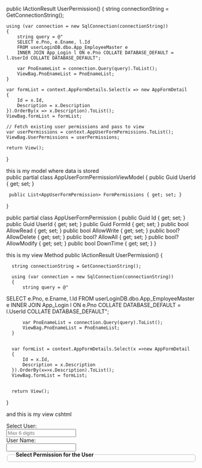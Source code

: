 public IActionResult UserPermission()
{
    string connectionString = GetConnectionString();

    using (var connection = new SqlConnection(connectionString))
    {
        string query = @"
        SELECT e.Pno, e.Ename, l.Id 
        FROM userLoginDB.dbo.App_EmployeeMaster e
        INNER JOIN App_Login l ON e.Pno COLLATE DATABASE_DEFAULT = l.UserId COLLATE DATABASE_DEFAULT";

        var PnoEnameList = connection.Query(query).ToList();
        ViewBag.PnoEnameList = PnoEnameList;
    }

    var formList = context.AppFormDetails.Select(x => new AppFormDetail
    {
        Id = x.Id,
        Description = x.Description
    }).OrderBy(x => x.Description).ToList();
    ViewBag.formList = formList;

    // Fetch existing user permissions and pass to view
    var userPermissions = context.AppUserFormPermissions.ToList();
    ViewBag.UserPermissions = userPermissions;

    return View();
}

<script>
    var pnoEnameList = @Html.Raw(JsonConvert.SerializeObject(ViewBag.PnoEnameList));
    var userPermissions = @Html.Raw(JsonConvert.SerializeObject(ViewBag.UserPermissions));

    document.addEventListener("DOMContentLoaded", function () {
        document.getElementById("Pno").addEventListener("input", function () {
            var pno = this.value;
            var user = pnoEnameList.find(u => u.Pno === pno);

            if (user) {
                document.getElementById("Name").value = user.Ename;
                document.getElementById("UserId").value = user.Id;
                document.getElementById("formContainer").style.display = "block";

                // Fetch existing permissions for this user
                var userPermissionsList = userPermissions.filter(p => p.UserId === user.Id);

                // Reset checkboxes
                document.querySelectorAll('input[type="checkbox"]').forEach(checkbox => {
                    checkbox.checked = false;
                });

                // Loop through the permissions and check the corresponding checkboxes
                userPermissionsList.forEach(permission => {
                    document.querySelector(`input[name="FormPermissions[][FormId][value='${permission.FormId}']"]`)
                        ?.closest("tr")?.querySelectorAll('input[type="checkbox"]').forEach(checkbox => {
                            if (permission.AllowRead && checkbox.name.includes("AllowRead")) checkbox.checked = true;
                            if (permission.AllowWrite && checkbox.name.includes("AllowWrite")) checkbox.checked = true;
                            if (permission.AllowModify && checkbox.name.includes("AllowModify")) checkbox.checked = true;
                            if (permission.AllowDelete && checkbox.name.includes("AllowDelete")) checkbox.checked = true;
                            if (permission.AllowAll && checkbox.name.includes("AllowAll")) checkbox.checked = true;
                        });
                });

            } else {
                document.getElementById("Name").value = "";
                document.getElementById("UserId").value = "";
                document.getElementById("formContainer").style.display = "none";

                document.querySelectorAll('input[type="checkbox"]').forEach(checkbox => {
                    checkbox.checked = false;
                });
            }
        });
    });
</script>


this is my model where data is stored  
public partial class AppUserFormPermissionViewModel
 {
     public Guid UserId { get; set; }

     public List<AppUserFormPermission> FormPermissions { get; set; }
 }

 public partial class AppUserFormPermission
 {
     public Guid Id { get; set; }
     public Guid UserId { get; set; }
     public Guid FormId { get; set; }
     public bool AllowRead { get; set; }
     public bool AllowWrite { get; set; }
     public bool? AllowDelete { get; set; }
     public bool? AllowAll { get; set; }
     public bool? AllowModify { get; set; }
     public bool DownTime { get; set; }
 }

this is my view Method 
  public IActionResult UserPermission()
  {

      string connectionString = GetConnectionString();

      using (var connection = new SqlConnection(connectionString))
      {
          string query = @"
  SELECT 
      e.Pno, 
      e.Ename, 
      l.Id 
  FROM userLoginDB.dbo.App_EmployeeMaster e
  INNER JOIN App_Login l ON e.Pno COLLATE DATABASE_DEFAULT = l.UserId COLLATE DATABASE_DEFAULT";

          var PnoEnameList = connection.Query(query).ToList();
          ViewBag.PnoEnameList = PnoEnameList;
      }


      var formList = context.AppFormDetails.Select(x =>new AppFormDetail
      {
          Id = x.Id,
          Description = x.Description
      }).OrderBy(x=>x.Description).ToList();
      ViewBag.formList = formList;


      return View();
  }

and this is my view cshtml

<div class="form-inline row">
    <div class="col-md-1 mb-1">
        <label class="control-label">Select User:</label>
    </div>
    <div class="col-md-2 mb-1">
        <input type="number" id="Pno" class="form-control form-control-sm" placeholder="Max 6 digits" oninput="javascript: if (this.value.length > this.maxLength) this.value = this.value.slice(0, this.maxLength);" maxlength="6" autocomplete="off">
    </div>
    <div class="col-md-1 mb-1">
        <label class="control-label">User Name:</label>
    </div>
    <div class="col-md-3 mb-1">
        <input type="text" readonly id="Name" class="form-control form-control-sm">
    </div>
</div>

 <form asp-action="UserPermission_Button" asp-controller="User" method="post">
     <fieldset class="mt-2" style="border:1px solid #bfbebe;padding:5px 20px 5px 20px;border-radius:6px">
         <legend class="legend"><b>Select Permission for the User</b></legend>
         <div class="form" id="formContainer" style="display:none;">
             <div class="w-100 border" style="overflow:auto;height:250px;">
                 <table class="table-hover table-responsive-sm" cellspacing="0" cellpadding="4" id="MainContent_userPermissions" style="color:#333333;width:100%;border-collapse:collapse;">
                     <tbody>
                         <tr style="color:White;background-color:#49477a;font-size:Smaller;font-weight:bold;">
                             <th align="left" scope="col">Form Name</th>
                             <th scope="col">&nbsp;</th>
                             <th scope="col">&nbsp;</th>
                             <th scope="col">&nbsp;</th>
                             <th scope="col">&nbsp;</th>
                             <th scope="col">&nbsp;</th>
                         </tr>

                         
                         @if (ViewBag.formList != null)
                         {
                             var formList = ViewBag.formList as List<AppFormDetail>;
                             int rowIndex = 0;

                             @foreach (var form in formList)
                             {
                                 string bgColor = (rowIndex % 2 == 1 && rowIndex != 0) ? "#e3dff3" : "transparent";
                                 <tr style="color:#333333; background-color:@bgColor; font-size:Smaller;">
                                     <td style="width:50%;">
                                         <input type="hidden" name="FormPermissions[@rowIndex].FormId" value="@form.Id" />
                                         <span>@form.Description</span>
                                     </td>

                                     <td style="width:100px;">
                                         <input type="checkbox" name="FormPermissions[@rowIndex].AllowRead" value="true">
                                         <label class="control-label">&nbsp;Read</label>
                                     </td>
                                     <td style="width:100px;">
                                         <input type="checkbox" name="FormPermissions[@rowIndex].AllowWrite" value="true">
                                         <label class="control-label">&nbsp;Create</label>
                                     </td>
                                     <td style="width:100px;">
                                         <input type="checkbox" name="FormPermissions[@rowIndex].AllowModify" value="true">
                                         <label class="control-label">&nbsp;Modify</label>
                                     </td>
                                     <td style="width:100px;">
                                         <input type="checkbox" name="FormPermissions[@rowIndex].AllowDelete" value="true">
                                         <label class="control-label">&nbsp;Delete</label>
                                     </td>
                                     <td style="width:100px;">
                                         <input type="checkbox" name="FormPermissions[@rowIndex].AllowAll" value="true">
                                         <label class="control-label">&nbsp;All</label>
                                     </td>
                                 </tr>
                                 rowIndex++;
                             }
                         }
                     </tbody>
                 </table>
             </div>

             <div class="row m-0 justify-content-center mt-2">
                 <input type="hidden" id="UserId" name="UserId" />
                 <input type="submit" value="Save" id="MainContent_btnSave" class="btn btn-primary btn-sm">
             </div>
         </div>
     </fieldset>
 </form>
and this is my js 


<script>
    var pnoEnameList = @Html.Raw(JsonConvert.SerializeObject(ViewBag.PnoEnameList));

document.addEventListener("DOMContentLoaded", function () {
    document.getElementById("Pno").addEventListener("input", function () {
        var pno = this.value;
        var user = pnoEnameList.find(u => u.Pno === pno);

        if (user) {
            document.getElementById("Name").value = user.Ename;
            document.getElementById("UserId").value = user.Id; // Set UserId from AppLogin
            
            document.getElementById("formContainer").style.display = "block";
        } else {
            document.getElementById("Name").value = "";
            document.getElementById("UserId").value = "";
            document.getElementById("formContainer").style.display = "none";

            document.querySelectorAll('input[type="checkbox"]').forEach(checkbox => {
                checkbox.checked = false;
            });
        }
    });
});


</script>


i want that when user input their Pno it catches the checkbox value which is selected or not if there is existing data for that user then show checkbox checked
